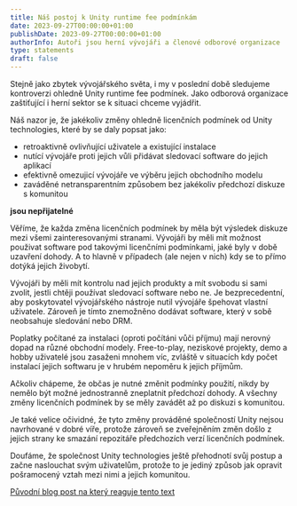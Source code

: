 ```yaml
---
title: Náš postoj k Unity runtime fee podmínkám
date: 2023-09-27T00:00:00+01:00
publishDate: 2023-09-27T00:00:00+01:00
authorInfo: Autoři jsou herní vývojáři a členové odborové organizace
type: statements
draft: false
---
```


Stejně jako zbytek vývojářského světa, i my v poslední době sledujeme kontroverzi ohledně Unity runtime fee podmínek.
Jako odborová organizace zaštiťující i herní sektor se k situaci chceme vyjádřit.

Náš nazor je, že jakékoliv změny ohledně licenčních podmínek od Unity technologies, které by se daly popsat jako:
- retroaktivně ovlivňující uživatele a existující instalace
- nutící vývojáře proti jejich vůli přidávat sledovací software do jejich aplikací
- efektivně omezujicí vývojáře ve výběru jejich obchodního modelu
- zaváděné netransparentním způsobem bez jakékoliv předchozí diskuze s komunitou

**jsou nepřijatelné**

Věříme, že každa změna licenčních podmínek by měla být výsledek diskuze mezi všemi zainteresovanými stranami.
Vývojáři by měli mít možnost použivat software pod takovými licenčními podmínkami, jaké byly v době uzavření dohody.
A to hlavně v případech (ale nejen v nich) kdy se to přímo dotýká jejich živobytí.

Vývojáři by měli mít kontrolu nad jejich produkty a mít svobodu si sami zvolit, jestli chtěji používat sledovací software nebo ne.
Je bezprecedentní, aby poskytovatel vývojářského nástroje nutil vývojáře špehovat vlastní uživatele.
Zároveň je tímto znemožněno dodávat software, který v sobě neobsahuje sledování nebo DRM.

Poplatky počítané za instalaci (oproti počítáni vůči příjmu) mají nerovný dopad na různé obchodní modely. 
Free-to-play, neziskové projekty, demo a hobby uživatelé jsou zasaženi mnohem víc, zvláště v situacích kdy 
počet instalací jejich softwaru je v hrubém nepoměru k jejich příjmům. 

Ačkoliv chápeme, že občas je nutné změnit podmínky použití, nikdy by nemělo být možné jednostranně 
zneplatnit předchozí dohody. A všechny změny licenčních podmínek by se měly zavádět až po diskuzi s komunitou.

Je také velice očividné, že tyto změny prováděné společností Unity nejsou navrhované v dobré víře, protože zároveň se zveřejněním změn
došlo z jejich strany ke smazání repozitáře předchozích verzí licenčních podmínek. 

Doufáme, že společnost Unity technologies ještě přehodnotí svůj postup a začne naslouchat svým uživatelům, 
protože to je jediný způsob jak opravit pošramocený vztah mezi nimi a jejich komunitou.

[Původní blog post na který reaguje tento text](https://web.archive.org/web/20230912135629/https://blog.unity.com/news/plan-pricing-and-packaging-updates)
